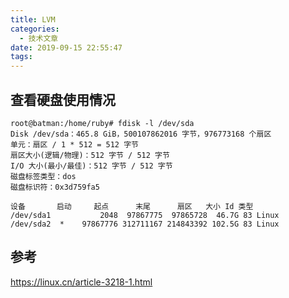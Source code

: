 ```yaml
---
title: LVM
categories:
  - 技术文章
date: 2019-09-15 22:55:47
tags:
---
```


## 查看硬盘使用情况
```
root@batman:/home/ruby# fdisk -l /dev/sda
Disk /dev/sda：465.8 GiB，500107862016 字节，976773168 个扇区
单元：扇区 / 1 * 512 = 512 字节
扇区大小(逻辑/物理)：512 字节 / 512 字节
I/O 大小(最小/最佳)：512 字节 / 512 字节
磁盘标签类型：dos
磁盘标识符：0x3d759fa5

设备       启动     起点      末尾      扇区   大小 Id 类型
/dev/sda1           2048  97867775  97865728  46.7G 83 Linux
/dev/sda2  *    97867776 312711167 214843392 102.5G 83 Linux
```

## 参考  
https://linux.cn/article-3218-1.html
